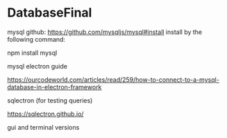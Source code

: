 # DatabaseFinal


mysql github: https://github.com/mysqljs/mysql#install
install by the following command:

npm install mysql

mysql electron guide

https://ourcodeworld.com/articles/read/259/how-to-connect-to-a-mysql-database-in-electron-framework


sqlectron (for testing queries)

https://sqlectron.github.io/

gui and terminal versions